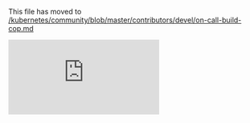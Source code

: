 This file has moved to [/kubernetes/community/blob/master/contributors/devel/on-call-build-cop.md](https://github.com/kubernetes/community/blob/master/contributors/devel/on-call-build-cop.md)


<!-- BEGIN MUNGE: GENERATED_ANALYTICS -->
[![Analytics](https://kubernetes-site.appspot.com/UA-36037335-10/GitHub/docs/devel/on-call-build-cop.md?pixel)]()
<!-- END MUNGE: GENERATED_ANALYTICS -->
